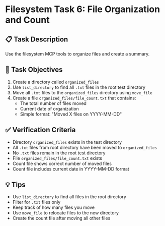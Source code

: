 # Filesystem Task 6: File Organization and Count

## 📋 Task Description

Use the filesystem MCP tools to organize files and create a summary.

## 🎯 Task Objectives

1. Create a directory called `organized_files`
2. Use `list_directory` to find all `.txt` files in the root test directory
3. Move all `.txt` files to the `organized_files` directory using `move_file`
4. Create a file `organized_files/file_count.txt` that contains:
   - The total number of files moved
   - Current date of organization
   - Simple format: "Moved X files on YYYY-MM-DD"

## ✅ Verification Criteria

- Directory `organized_files` exists in the test directory
- All `.txt` files from root directory have been moved to `organized_files`
- No `.txt` files remain in the root test directory
- File `organized_files/file_count.txt` exists
- Count file shows correct number of moved files
- Count file includes current date in YYYY-MM-DD format

## 💡 Tips

- Use `list_directory` to find all files in the root directory
- Filter for `.txt` files only
- Keep track of how many files you move
- Use `move_file` to relocate files to the new directory
- Create the count file after moving all other files